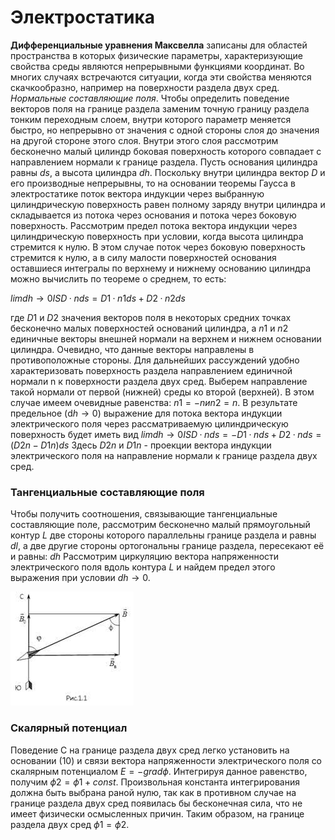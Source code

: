 # Электростатика
**Дифференциальные уравнения Максвелла** записаны для областей пространства в которых физические параметры, характеризующие свойства среды являются непрерывными функциями координат. Во многих случаях встречаются ситуации, когда эти свойства меняются скачкообразно, например на поверхности раздела двух сред.
*Нормальные составляющие поля*.
Чтобы определить поведение векторов поля на границе раздела заменим точную границу раздела тонким переходным слоем, внутри которого параметр меняется быстро, но непрерывно от значения с одной стороны слоя до значения на другой стороне этого слоя. 
Внутри этого слоя рассмотрим бесконечно малый цилиндр боковая поверхность которого совпадает с направлением нормали к границе раздела. Пусть основания цилиндра равны $ds$, а высота цилиндра $dh$. Поскольку внутри цилиндра вектор $D$ и его производные непрерывны, то на основании теоремы Гаусса в электростатике  поток вектора индукции через выбранную цилиндрическую поверхность равен полному заряду внутри цилиндра и складывается из потока через основания и потока через боковую поверхность. 
Рассмотрим предел потока вектора индукции через цилиндрическую поверхность при условии, когда высота цилиндра стремится к нулю. В этом случае поток через боковую поверхность стремится к нулю, а в силу малости поверхностей основания оставшиеся интегралы по верхнему и нижнему основанию цилиндра можно вычислить по теореме о среднем, то есть: 

$lim dh→0 I S D · n ds = D1 · n1 ds + D2 · n2 ds$  

где $D1$ и $D2$ значения векторов поля в некоторых средних точках бесконечно малых поверхностей оснований цилиндра, а $n1$ и $n2$ единичные векторы внешней нормали на верхнем и нижнем основании цилиндра. Очевидно, что данные векторы направлены в противоположные стороны. Для дальнейших рассуждений удобно характеризовать поверхность раздела направлением единичной нормали n к поверхности раздела двух сред. Выберем направление такой нормали от первой (нижней) среды ко второй (верхней). 
В этом случае имеем очевидные равенства: $n1 = −n и n2 = n$. В результате предельное (d$h → 0$) выражение для потока вектора индукции электрического поля через рассматриваемую цилиндрическую поверхность будет иметь вид
$lim dh→0 I S D · n ds = −D1 · n ds + D2 · n ds = (D2n − D1n)ds$
Здесь $D2n$ и $D1n$ - проекции вектора индукции электрического поля на направление нормали к границе раздела двух сред.

### Тангенциальные составляющие поля
Чтобы получить соотношения, связывающие тангенциальные составляющие поле, рассмотрим бесконечно малый прямоугольный контур $L$ две стороны которого параллельны границе раздела и равны $dl$, а две другие стороны ортогональны границе раздела, пересекают её и равны: $dh$ Рассмотрим циркуляцию вектора напряженности электрического поля вдоль контура $L$ и найдем предел этого выражения при условии $dh → 0.$

 
 ![](./images3/el6.jpg)
 


### Скалярный потенциал
 Поведение C на границе раздела двух сред легко установить на основании (10) и связи вектора напряженности электрического поля со скалярным потенциалом $E = −grad ϕ$.
 Интегрируя данное равенство, получим $ϕ2 = ϕ1 + const$. Произвольная константа интегрирования должна быть выбрана раной нулю, так как в противном случае на границе раздела двух сред появилась бы бесконечная сила, что не имеет физически осмысленных причин. Таким образом, на границе раздела двух сред $ϕ1 = ϕ2$.
